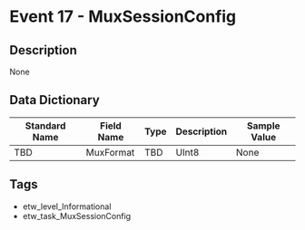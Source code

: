 # Event 17 - MuxSessionConfig

## Description
None

## Data Dictionary
|Standard Name|Field Name|Type|Description|Sample Value|
|---|---|---|---|---|
|TBD|MuxFormat|TBD|UInt8|None|None|

## Tags
* etw_level_Informational
* etw_task_MuxSessionConfig